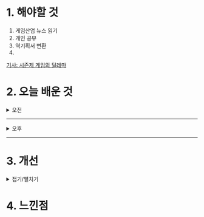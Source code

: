 
# 1. 해야할 것

1. 게임산업 뉴스 읽기 
2. 개인 공부  
3. 역기획서 변환
4. 

[기사: 시즌제 게임의 딜레마](https://www.gameinsight.co.kr/news/articleView.html?idxno=33138)



# 2. 오늘 배운 것

<details>
<summary>오전</summary>

## 오늘의 뉴스
<details>
<summary>접기/펼치기</summary>

### 시즌제 게임의 딜레마
![image](https://github.com/user-attachments/assets/ca5bf9bf-46be-4a56-9c68-c734c3b03c11)

시즌제 게임은 한 시즌을 전부 즐기면 할 수 있는게 없어진다\
이 때문에 유저 이탈이 일어난다.\
게임에서 계속 재미있게 즐길 수 있는 방법이 뭐가 있을까?

결국 시즌제는 콘텐츠다.\
대규모 콘텐츠는 두고 계속해서 즐길 수 있는, 예를 들면 계정이 강화된다던가 하는?, 콘텐츠가 필요하다.\
지속적으로 계속 즐길 수 있는 콘텐츠가 있다면 계속 남아서 즐기지 않을까?\
가장 어려운 이슈이지만 그래도 한다면...?

레벨적으로 생각한다면 메인 콘텐츠를 레벨 일부분으로하고 나머지 부분을 돌아다니면서 할 수 있는 서브퀘스트들이 생각난다.\
이 지속적으로 할 수 있는 콘텐츠도 한번 생각해볼 주제인듯?
</details>

</details>

****

<details>
<summary>오후</summary>

##
<details>
<summary>접기/펼치기</summary>

### 
</details>

</details>

****


# 3. 개선


<details>
<summary>접기/펼치기</summary>


</details>



# 4. 느낀점


